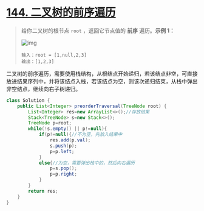 # [144. 二叉树的前序遍历](https://leetcode-cn.com/problems/binary-tree-preorder-traversal/)

>给你二叉树的根节点 `root` ，返回它节点值的 **前序** 遍历。**示例 1：**
>
>![img](https://assets.leetcode.com/uploads/2020/09/15/inorder_1.jpg)
>
>```
>输入：root = [1,null,2,3]
>输出：[1,2,3]
>```

二叉树的前序遍历，需要使用栈结构，从根结点开始递归，若该结点非空，可直接放进结果序列中，并将该结点入栈，若该结点为空，则该次递归结束，从栈中弹出非空结点，继续向右子树递归。

~~~java
class Solution {
    public List<Integer> preorderTraversal(TreeNode root) {
        List<Integer> res=new ArrayList<>();//存放结果
        Stack<TreeNode> s=new Stack<>();
        TreeNode p=root;
        while(!s.empty() || p!=null){
            if(p!=null){//不为空，先放入结果中
                res.add(p.val);
                s.push(p);
                p=p.left;
            }
            else{//为空，需要弹出栈中的，然后向右遍历
                p=s.pop();
                p=p.right;
            }
        }
        return res;
    }
}
~~~